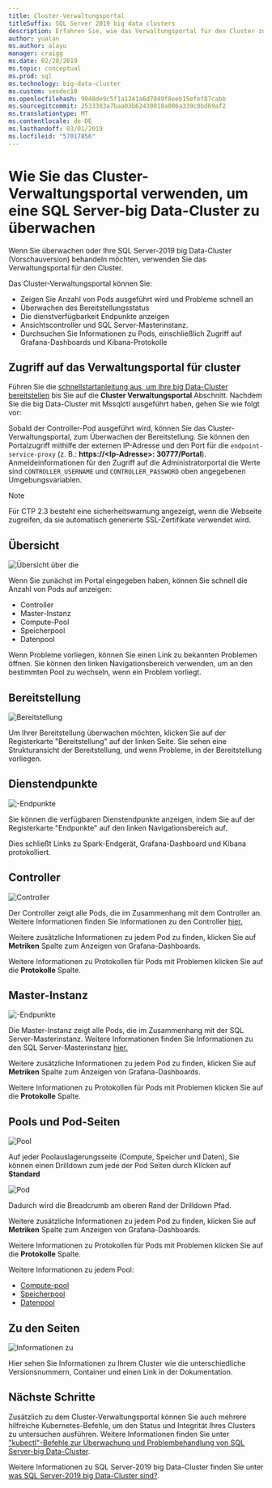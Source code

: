 ```yaml
---
title: Cluster-Verwaltungsportal
titleSuffix: SQL Server 2019 big data clusters
description: Erfahren Sie, wie das Verwaltungsportal für den Cluster zum Überwachen von SQL Server-2019 big Data-Clustern (Vorschau) verwenden.
author: yualan
ms.author: alayu
manager: craigg
ms.date: 02/28/2019
ms.topic: conceptual
ms.prod: sql
ms.technology: big-data-cluster
ms.custom: seodec18
ms.openlocfilehash: 9048de9c5f1a1241a6d7049f8eeb15efef87cabb
ms.sourcegitcommit: 2533383a7baa03b62430018a006a339c0bd69af2
ms.translationtype: MT
ms.contentlocale: de-DE
ms.lasthandoff: 03/01/2019
ms.locfileid: "57017856"
---
```

# <a name="how-to-use-the-cluster-administration-portal-to-monitor-a-sql-server-big-data-cluster"></a>Wie Sie das Cluster-Verwaltungsportal verwenden, um eine SQL Server-big Data-Cluster zu überwachen

Wenn Sie überwachen oder Ihre SQL Server-2019 big Data-Cluster (Vorschauversion) behandeln möchten, verwenden Sie das Verwaltungsportal für den Cluster.

Das Cluster-Verwaltungsportal können Sie:
- Zeigen Sie Anzahl von Pods ausgeführt wird und Probleme schnell an
- Überwachen des Bereitstellungsstatus
- Die dienstverfügbarkeit Endpunkte anzeigen
- Ansichtscontroller und SQL Server-Masterinstanz.
- Durchsuchen Sie Informationen zu Pods, einschließlich Zugriff auf Grafana-Dashboards und Kibana-Protokolle

## <a name="access-the-cluster-administration-portal"></a>Zugriff auf das Verwaltungsportal für cluster

Führen Sie die [schnellstartanleitung aus, um Ihre big Data-Cluster bereitstellen](quickstart-big-data-cluster-deploy.md) bis Sie auf die **Cluster Verwaltungsportal** Abschnitt. Nachdem Sie die big Data-Cluster mit Mssqlctl ausgeführt haben, gehen Sie wie folgt vor:

Sobald der Controller-Pod ausgeführt wird, können Sie das Cluster-Verwaltungsportal, zum Überwachen der Bereitstellung. Sie können den Portalzugriff mithilfe der externen IP-Adresse und den Port für die `endpoint-service-proxy` (z. B.: **https://\<Ip-Adresse\>: 30777/Portal**). Anmeldeinformationen für den Zugriff auf die Administratorportal die Werte sind `CONTROLLER_USERNAME` und `CONTROLLER_PASSWORD` oben angegebenen Umgebungsvariablen.

> [!NOTE]
> Für CTP 2.3 besteht eine sicherheitswarnung angezeigt, wenn die Webseite zugreifen, da sie automatisch generierte SSL-Zertifikate verwendet wird.

## <a name="overview"></a>Übersicht

![Übersicht über die](./media/cluster-admin-portal/portal-overview.png)

Wenn Sie zunächst im Portal eingegeben haben, können Sie schnell die Anzahl von Pods auf anzeigen:
- Controller
- Master-Instanz
- Compute-Pool
- Speicherpool
- Datenpool

Wenn Probleme vorliegen, können Sie einen Link zu bekannten Problemen öffnen. Sie können den linken Navigationsbereich verwenden, um an den bestimmten Pool zu wechseln, wenn ein Problem vorliegt.

## <a name="deployment"></a>Bereitstellung

![Bereitstellung](./media/cluster-admin-portal/portal-deployment.png)

Um Ihrer Bereitstellung überwachen möchten, klicken Sie auf der Registerkarte "Bereitstellung" auf der linken Seite. Sie sehen eine Strukturansicht der Bereitstellung, und wenn Probleme, in der Bereitstellung vorliegen.

## <a name="service-endpoints"></a>Dienstendpunkte

![-Endpunkte](./media/cluster-admin-portal/portal-endpoints.png)

Sie können die verfügbaren Dienstendpunkte anzeigen, indem Sie auf der Registerkarte "Endpunkte" auf den linken Navigationsbereich auf.

Dies schließt Links zu Spark-Endgerät, Grafana-Dashboard und Kibana protokolliert.

## <a name="controller"></a>Controller

![Controller](./media/cluster-admin-portal/portal-controller.png)

Der Controller zeigt alle Pods, die im Zusammenhang mit dem Controller an. Weitere Informationen finden Sie Informationen zu den Controller [hier.](concept-controller.md)

Weitere zusätzliche Informationen zu jedem Pod zu finden, klicken Sie auf **Metriken** Spalte zum Anzeigen von Grafana-Dashboards.

Weitere Informationen zu Protokollen für Pods mit Problemen klicken Sie auf die **Protokolle** Spalte.

## <a name="master-instance"></a>Master-Instanz

![-Endpunkte](./media/cluster-admin-portal/portal-master.png)

Die Master-Instanz zeigt alle Pods, die im Zusammenhang mit der SQL Server-Masterinstanz. Weitere Informationen finden Sie Informationen zu den SQL Server-Masterinstanz [hier.](concept-master-instance.md)

Weitere zusätzliche Informationen zu jedem Pod zu finden, klicken Sie auf **Metriken** Spalte zum Anzeigen von Grafana-Dashboards.

Weitere Informationen zu Protokollen für Pods mit Problemen klicken Sie auf die **Protokolle** Spalte.

## <a name="pool-and-pod-pages"></a>Pools und Pod-Seiten

![Pool](./media/cluster-admin-portal/portal-data-pool.png)

Auf jeder Poolauslagerungsseite (Compute, Speicher und Daten), Sie können einen Drilldown zum jede der Pod Seiten durch Klicken auf **Standard**

![Pod](./media/cluster-admin-portal/portal-data-default-pool.png)

Dadurch wird die Breadcrumb am oberen Rand der Drilldown Pfad.

Weitere zusätzliche Informationen zu jedem Pod zu finden, klicken Sie auf **Metriken** Spalte zum Anzeigen von Grafana-Dashboards.

Weitere Informationen zu Protokollen für Pods mit Problemen klicken Sie auf die **Protokolle** Spalte.

Weitere Informationen zu jedem Pool:
- [Compute-pool](concept-compute-pool.md)
- [Speicherpool](concept-storage-pool.md)
- [Datenpool](concept-data-pool.md)

## <a name="about-page"></a>Zu den Seiten

![Informationen zu](./media/cluster-admin-portal/portal-about.png)

Hier sehen Sie Informationen zu Ihrem Cluster wie die unterschiedliche Versionsnummern, Container und einen Link in der Dokumentation.

## <a name="next-steps"></a>Nächste Schritte

Zusätzlich zu dem Cluster-Verwaltungsportal können Sie auch mehrere hilfreiche Kubernetes-Befehle, um den Status und Integrität Ihres Clusters zu untersuchen ausführen. Weitere Informationen finden Sie unter ["kubectl"-Befehle zur Überwachung und Problembehandlung von SQL Server-big Data-Cluster](cluster-troubleshooting-commands.md).

Weitere Informationen zu SQL Server-2019 big Data-Cluster finden Sie unter [was SQL Server-2019 big Data-Cluster sind?](big-data-cluster-overview.md).
